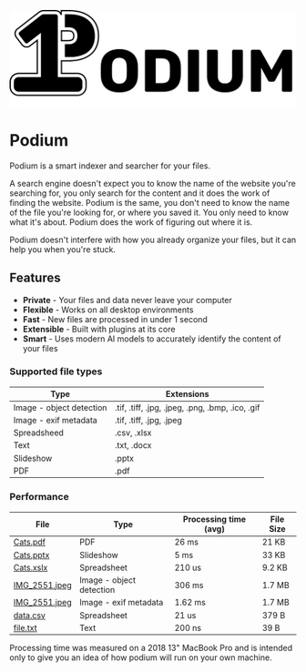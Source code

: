 <p align="center">
    <img src="./assets/Podium.svg">
</p>


# Podium

Podium is a smart indexer and searcher for your files.

A search engine doesn't expect you to know the name of the website you're searching for, you only search for the content and it does the work of finding the website.
Podium is the same, you don't need to know the name of the file you're looking for, or where you saved it. You only need to know what it's about. Podium does the work of figuring out where it is.

Podium doesn't interfere with how you already organize your files, but it can help you when you're stuck.

## Features

* **Private** - Your files and data never leave your computer
* **Flexible** - Works on all desktop environments
* **Fast** - New files are processed in under 1 second
* **Extensible** - Built with plugins at its core
* **Smart** - Uses modern AI models to accurately identify the content of your files

### Supported file types

| Type                     | Extensions                                       |
|--------------------------|--------------------------------------------------|
| Image - object detection | .tif, .tiff, .jpg, .jpeg, .png, .bmp, .ico, .gif |
| Image - exif metadata    | .tif, .tiff, .jpg, .jpeg                         |
| Spreadsheed              | .csv, .xlsx                                      |
| Text                     | .txt, .docx                                      |
| Slideshow                | .pptx                                            |
| PDF                      | .pdf                                             |


### Performance

| File          | Type                     | Processing time (avg) | File Size |
|---------------|--------------------------|-----------------------|-----------|
| [Cats.pdf](https://github.com/teovoinea/podium/blob/master/test_files/Cats.pdf)      | PDF                      | 26 ms                 | 21 KB     |
| [Cats.pptx](https://github.com/teovoinea/podium/blob/master/test_files/Cats.pptx)     | Slideshow                | 5 ms                 | 33 KB     |
| [Cats.xslx](https://github.com/teovoinea/podium/blob/master/test_files/Cats.xlsx)     | Spreadsheet              | 210 us                | 9.2 KB    |
| [IMG_2551.jpeg](https://github.com/teovoinea/podium/blob/master/test_files/IMG_2551.jpeg) | Image - object detection | 306 ms                | 1.7 MB    |
| [IMG_2551.jpeg](https://github.com/teovoinea/podium/blob/master/test_files/IMG_2551.jpeg) | Image - exif metadata    | 1.62 ms               | 1.7 MB    |
| [data.csv](https://github.com/teovoinea/podium/blob/master/test_files/data.csv)      | Spreadsheet              | 21 us                 | 379 B     |
| [file.txt](https://github.com/teovoinea/podium/blob/master/test_files/file.txt)      | Text                     | 200 ns               | 39 B      |

Processing time was measured on a 2018 13" MacBook Pro and is intended only to give you an idea of how podium will run on your own machine.
